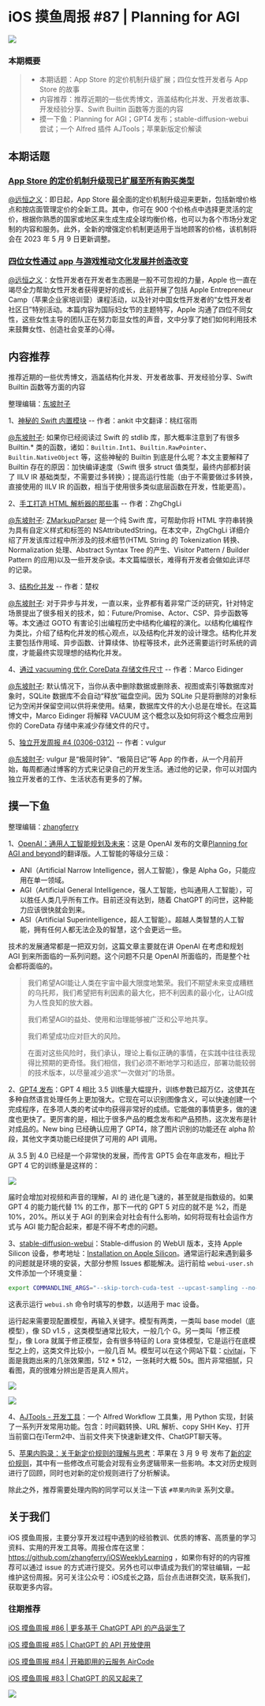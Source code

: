 # iOS 摸鱼周报 #87 | Planning for AGI

![](https://cdn.zhangferry.com/Images/moyu_weekly_cover.jpeg)

### 本期概要

> * 本期话题：App Store 的定价机制升级扩展；四位女性开发者与 App Store 的故事
> * 内容推荐：推荐近期的一些优秀博文，涵盖结构化并发、开发者故事、开发经验分享、Swift Builtin 函数等方面的内容
> * 摸一下鱼：Planning for AGI；GPT4 发布；stable-diffusion-webui 尝试；一个 Alfred 插件 AJTools；苹果新版定价解读

## 本期话题

### [App Store 的定价机制升级现已扩展至所有购买类型](https://developer.apple.com/cn/news/?id=dbrszv62 "App Store 的定价机制升级现已扩展至所有购买类型")

[@远恒之义](https://github.com/eternaljust)：即日起，App Store 最全面的定价机制升级迎来更新，包括新增价格点和按店面管理定价的全新工具。其中，你可在 900 个价格点中选择更灵活的定价，根据你熟悉的国家或地区来生成生成全球均衡价格，也可以为各个市场分发定制的内容和服务。此外，全新的增强定价机制更适用于当地顾客的价格，该机制将会在 2023 年 5 月 9 日更新调整。

### [四位女性通过 app 与游戏推动文化发展并创造改变](https://www.apple.com.cn/newsroom/2023/03/meet-four-women-using-apps-and-games-to-drive-culture-and-create-change/ "四位女性通过 app 与游戏推动文化发展并创造改变")

[@远恒之义](https://github.com/eternaljust)：女性开发者在开发者生态圈是一股不可忽视的力量，Apple 也一直在竭尽全力帮助女性开发者获得更好的成长，此前开展了包括 Apple Entrepreneur Camp（苹果企业家培训营）课程活动，以及针对中国女性开发者的“女性开发者社区日”特别活动。本篇内容为国际妇女节的主题特写，Apple 沟通了四位不同女性，这些女性主导的团队正在努力彰显女性的声音，文中分享了她们如何利用技术来鼓舞女性、创造社会变革的心得。

## 内容推荐

推荐近期的一些优秀博文，涵盖结构化并发、开发者故事、开发经验分享、Swift Builtin 函数等方面的内容

整理编辑：[东坡肘子](https://www.fatbobman.com/)

1、[神秘的 Swift 内置模块](https://juejin.cn/post/7208534700223250487 "神秘的 Swift 内置模块") -- 作者：ankit 中文翻译：桃红宿雨

[@东坡肘子](https://www.fatbobman.com/): 如果你已经阅读过 Swift 的 stdlib 库，那大概率注意到了有很多 Builtin.* 类的函数，诸如：`Builtin.Int1`、`Builtin.RawPointer`、`Builtin.NativeObject` 等，这些神秘的 Builtin 到底是什么呢？本文主要解释了 Builtin 存在的原因：加快编译速度（Swift 很多 struct 值类型，最终内部都封装了 IILV IR 基础类型，不需要过多转换）；提高运行性能（由于不需要做过多转换，直接使用的 IILV IR 的函数，相当于使用很多类似底层函数在开发，性能更高）。

2、[手工打造 HTML 解析器的那些事](https://zhgchg.li/posts/2724f02f6e7/ "手工打造 HTML 解析器的那些事") -- 作者：ZhgChgLi

[@东坡肘子](https://www.fatbobman.com/): [ZMarkupParser](https://github.com/ZhgChgLi/ZMarkupParser) 是一个纯 Swift 库，可帮助你将 HTML 字符串转换为具有自定义样式和标签的 NSAttributedString。在本文中，ZhgChgLi 详细介绍了开发该库过程中所涉及的技术细节(HTML String 的 Tokenization 转换、Normalization 处理、Abstract Syntax Tree 的产生、Visitor Pattern / Builder Pattern 的应用)以及一些开发杂谈。本文篇幅很长，难得有开发者会做如此详尽的记录。

3、[结构化并发](http://chuquan.me/2023/03/11/structured-concurrency/ "结构化并发") -- 作者：楚权

[@东坡肘子](https://www.fatbobman.com/): 对于异步与并发，一直以来，业界都有着非常广泛的研究，针对特定场景提出了很多相关的技术，如：Future/Promise、Actor、CSP、异步函数等等。本文通过 GOTO 有害论引出编程历史中结构化编程的演化。以结构化编程作为类比，介绍了结构化并发的核心观点，以及结构化并发的设计理念。结构化并发主要包括作用域、异步函数、计算续体、协程等技术，此外还需要运行时系统的调度，才能最终实现理想的结构化并发。

4、[通过 vacuuming 优化 CoreData 存储文件尺寸](https://blog.eidinger.info/keep-your-coredata-store-small-by-vacuuming "通过 vacuuming 优化 CoreData 存储文件尺寸") -- 作者：Marco Eidinger

[@东坡肘子](https://www.fatbobman.com/): 默认情况下，当你从表中删除数据或删除表、视图或索引等数据库对象时，SQLite 数据库不会自动“释放”磁盘空间。因为 SQLite 只是将删除的对象标记为空闲并保留空间以供将来使用。结果，数据库文件的大小总是在增长。在这篇博文中，Marco Eidinger 将解释 VACUUM 这个概念以及如何将这个概念应用到你的 CoreData 存储中来减少存储文件的尺寸。

5、[独立开发周报 #4 (0306-0312)](https://mp.weixin.qq.com/s/cEieMaUxSxDAZq0Cm_gwEQ) -- 作者：vulgur

[@东坡肘子](https://www.fatbobman.com/):  vulgur 是“极简时钟”、“极简日记”等 App 的作者，从一个月前开始，每周都通过博客的方式来记录自己的开发生活。通过他的记录，你可以对国内独立开发者的工作、生活状态有更多的了解。

## 摸一下鱼

整理编辑：[zhangferry](https://zhangferry.com)

1、[OpenAI：通用人工智能规划及未来](https://mp.weixin.qq.com/s/Ku97-qx0EGnV9NVU20LyAA)：这是 OpenAI 发布的文章[Planning for AGI and beyond](https://openai.com/blog/planning-for-agi-and-beyond "Planning for AGI and beyond")的翻译版。人工智能的等级分三级：

* ANI（Artificial Narrow Intelligence，弱人工智能），像是 Alpha Go，只能应用在单一领域。
* AGI（Artificial General Intelligence，强人工智能，也叫通用人工智能），可以胜任人类几乎所有工作。目前还没有达到，随着 ChatGPT 的问世，这种能力应该很快就会到来。
* ASI（Artificial Superintelligence，超人工智能）。超越人类智慧的人工智能，拥有任何人都无法企及的智慧，这个会更远一些。

技术的发展通常都是一把双刃剑，这篇文章主要就在讲 OpenAI 在考虑和规划 AGI 到来所面临的一系列问题。这个问题不只是 OpenAI 所面临的，而是整个社会都将面临的。

> 我们希望AGI能让人类在宇宙中最大限度地繁荣。我们不期望未来变成糟糕的乌托邦，我们希望把有利因素的最大化，把不利因素的最小化，让AGI成为人性良知的放大器。
>
> 我们希望AGI的益处、使用和治理能够被广泛和公平地共享。
>
> 我们希望成功应对巨大的风险。
>
> 在面对这些风险时，我们承认，理论上看似正确的事情，在实践中往往表现得比预期的更奇怪。我们相信，我们必须不断地学习和适应，部署功能较弱的技术版本，以尽量减少追求“一次做对”的场景。

2、[GPT4 发布](https://openai.com/research/gpt-4 "GPT4 发布")：GPT 4 相比 3.5 训练量大幅提升，训练参数已超万亿，这使其在多种自然语言处理任务上更加强大。它现在可以识别图像含义，可以快速创建一个完成程序，在多项人类的考试中均获得非常好的成绩。它能做的事情更多，做的速度也更快了。更厉害的是，相比于很多产品的概念发布和产品预热，这次发布是针对成品的。New bing 已经确认应用了 GPT4，除了图片识别的功能还在 alpha 阶段，其他文字类功能已经提供了可用的 API 调用。

从 3.5 到 4.0 已经是一个非常快的发展，而传言 GPT5 会在年底发布，相比于 GPT 4 它的训练量是这样的：

![](https://cdn.zhangferry.com/Images/202303152247544.png)

届时会增加对视频和声音的理解，AI 的 进化是飞速的，甚至就是指数级的。如果 GPT 4 的能力能代替 1% 的工作，那下一代的 GPT 5 对应的就不是 %2，而是10%，20%。所以关于 AGI 的到来会对社会有什么影响，如何将现有社会运作方式与 AGI 能力配合起来，都是不得不考虑的问题。

3、[stable-diffusion-webui](https://github.com/AUTOMATIC1111/stable-diffusion-webui "stable-diffusion-webui")：Stable-diffusion 的 WebUI 版本，支持 Apple Silicon 设备，参考地址：[Installation on Apple Silicon](https://github.com/AUTOMATIC1111/stable-diffusion-webui/wiki/Installation-on-Apple-Silicon "Installation on Apple Silicon")。通常运行起来遇到最多的问题就是环境的安装，大部分参照 Issues 都能解决。运行前给 `webui-user.sh`文件添加一个环境变量：

```bash
export COMMANDLINE_ARGS="--skip-torch-cuda-test --upcast-sampling --no-half-vae --use-cpu interrogate --xformers --disable-nan-check"
```

这表示运行 `webui.sh` 命令时填写的参数，以适用于 mac 设备。

运行起来需要现配置模型，再输入关键字。模型有两类，一类叫 base model（底模型），像 SD v1.5 ，这类模型通常比较大，一般几个 G。另一类叫「修正模型」，像 Lora 就属于修正模型，会有很多特征的 Lora 变体模型，它是运行在底模型之上的，这类文件比较小，一般几百 M。模型可以在这个网站下载：[civitai](https://civitai.com/ "civitai")，下面是我跑出来的几张效果图，512 * 512，一张耗时大概 50s。图片非常细腻，只看图，真的很难分辨出是否是真人照片。

![](https://cdn.zhangferry.com/Images/00003-1295391836.png)

![](https://cdn.zhangferry.com/Images/00007-3265905480.png)

4、[AJTools - 开发工具](https://github.com/kaqijiang/AJTools-AlfredWorkflowa "AJTools - 开发工具")：一个 Alfred Workflow 工具集，用 Python 实现，封装了一系列开发常用功能。包含：时间戳转换、URL 解析、copy SHH Key、打开当前窗口在iTerm2中、当前文件夹下快速新建文件、ChatGPT聊天等。

5、[苹果内购录：关于新定价规则的理解与思考](https://mp.weixin.qq.com/s/ZQlBFHuRoDYmYpMfgnsp2Q)：苹果在 3 月 9 号 发布了[新的定价规则](https://developer.apple.com/cn/news/?id=dbrszv62 "Apple 新的定价规则")，其中有一些修改点可能会对现有业务逻辑带来一些影响。本文对历史规则进行了回顾，同时也对新的定价规则进行了分析解读。

除此之外，推荐需要处理内购的同学可以关注一下该 `#苹果内购录` 系列文章。

## 关于我们

iOS 摸鱼周报，主要分享开发过程中遇到的经验教训、优质的博客、高质量的学习资料、实用的开发工具等。周报仓库在这里：https://github.com/zhangferry/iOSWeeklyLearning ，如果你有好的的内容推荐可以通过 issue 的方式进行提交。另外也可以申请成为我们的常驻编辑，一起维护这份周报。另可关注公众号：iOS成长之路，后台点击进群交流，联系我们，获取更多内容。

### 往期推荐

[iOS 摸鱼周报 #86 | 更多基于 ChatGPT API 的产品诞生了](https://mp.weixin.qq.com/s/y1_V0WKfdwsUL2WjP2zPyA)

[iOS 摸鱼周报 #85 | ChatGPT 的 API 开放使用](https://mp.weixin.qq.com/s/Hhb7ZCDDqEcpIRTlUKiGTQ)

[iOS 摸鱼周报 #84 | 开箱即用的云服务 AirCode](https://mp.weixin.qq.com/s/fKutqWAHfzkbbFgYCvPfIA)

[iOS 摸鱼周报 #83 | ChatGPT 的风又起来了](https://mp.weixin.qq.com/s/Ty95hGBIevHaJQ5TU774aQ)

![](https://cdn.zhangferry.com/Images/WechatIMG384.jpeg)
